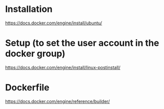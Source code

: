 # Installation

https://docs.docker.com/engine/install/ubuntu/

# Setup (to set the user account in the docker group)

https://docs.docker.com/engine/install/linux-postinstall/

# Dockerfile

https://docs.docker.com/engine/reference/builder/

